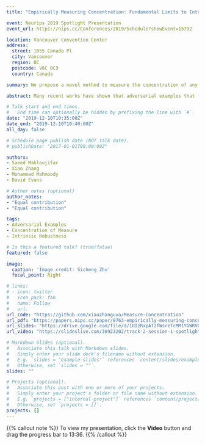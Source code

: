 ```yaml
---
title: "Empirically Measuring Concentration: Fundamental Limits to Intrinsic Robustness"

event: Neurips 2019 Spotlight Presentation
event_url: https://nips.cc/Conferences/2019/Schedule?showEvent=15792

location: Vancouver Convention Center
address:
  street: 1055 Canada Pl
  city: Vancouver
  region: BC
  postcode: V6C 0C3
  country: Canada

summary: We propose a novel method to measure the concentration of any distributions using empirical samples and show that concentration of measure does not prohibit the existence of adversarially robust classifiers for several image benchmarks.

abstract: Many recent works have shown that adversarial examples that fool classifiers can be found by minimally perturbing a normal input. Recent theoretical results, starting with Gilmer et al. (2018b), show that if the inputs are drawn from a concentrated metric probability space, then adversarial examples with small perturbation are inevitable. A concentrated space has the property that any subset with Ω(1) (e.g., 1/100) measure, according to the imposed distribution, has small distance to almost all (e.g., 99/100) of the points in the space. It is not clear, however, whether these theoretical results apply to actual distributions such as images. This paper presents a method for empirically measuring and bounding the concentration of a concrete dataset which is proven to converge to the actual concentration. We use it to empirically estimate the intrinsic robustness to l∞ and l2 perturbations of several image classification benchmarks. Code for our experiments is available at https://github.com/xiaozhanguva/Measure-Concentration.

# Talk start and end times.
#   End time can optionally be hidden by prefixing the line with `#`.
date: "2019-12-10T10:35:00Z"
date_end: "2019-12-10T10:40:00Z"
all_day: false

# Schedule page publish date (NOT talk date).
# publishDate: "2017-01-01T00:00:00Z"

authors: 
- Saeed Mahloujifar
- Xiao Zhang
- Mohammad Mahmoody
- David Evans

# Author notes (optional)
author_notes:
- "Equal contribution"
- "Equal contribution"

tags: 
- Adversarial Examples
- Concentration of Measure
- Intrinsic Robustness

# Is this a featured talk? (true/false)
featured: false

image:
  caption: 'Image credit: Sicheng Zhu'
  focal_point: Right

# links:
# - icon: twitter
#   icon_pack: fab
#   name: Follow
#   url: 
url_code: "https://github.com/xiaozhanguva/Measure-Concentration"
url_pdf: "https://papers.nips.cc/paper/8763-empirically-measuring-concentration-fundamental-limits-on-intrinsic-robustness.pdf"
url_slides: "https://drive.google.com/file/d/1UIzRxpAT2fWsreTcMM1YGWRV0EyCaY50/view"
url_video: "https://slideslive.com/38923202/track-2-session-1-spotlights"

# Markdown Slides (optional).
#   Associate this talk with Markdown slides.
#   Simply enter your slide deck's filename without extension.
#   E.g. `slides = "example-slides"` references `content/slides/example-slides.md`.
#   Otherwise, set `slides = ""`.
slides: ""

# Projects (optional).
#   Associate this post with one or more of your projects.
#   Simply enter your project's folder or file name without extension.
#   E.g. `projects = ["internal-project"]` references `content/project/deep-learning/index.md`.
#   Otherwise, set `projects = []`.
projects: []
---
```

{{% callout note %}}
To view my presentation, click the **Video** button and drag the progress bar to 13:36.
{{% /callout %}}

<!-- Slides can be added in a few ways:

- **Create** slides using Wowchemy's [*Slides*](https://wowchemy.com/docs/managing-content/#create-slides) feature and link using `slides` parameter in the front matter of the talk file
- **Upload** an existing slide deck to `static/` and link using `url_slides` parameter in the front matter of the talk file
- **Embed** your slides (e.g. Google Slides) or presentation video on this page using [shortcodes](https://wowchemy.com/docs/writing-markdown-latex/).

Further event details, including [page elements](https://wowchemy.com/docs/writing-markdown-latex/) such as image galleries, can be added to the body of this page. -->
